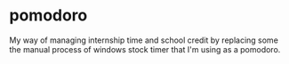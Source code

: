 # pomodoro

My way of managing internship time and school credit by replacing some the manual process of windows stock timer that I'm using as a pomodoro.
